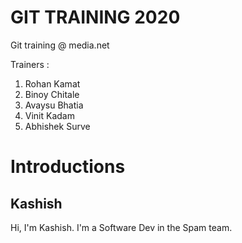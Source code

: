 # GIT TRAINING 2020

Git training @ media.net

Trainers : 

1. Rohan Kamat
2. Binoy Chitale
3. Avaysu Bhatia
4. Vinit Kadam
5. Abhishek Surve


# Introductions

## Kashish

Hi, I'm Kashish. I'm a Software Dev in the Spam team.